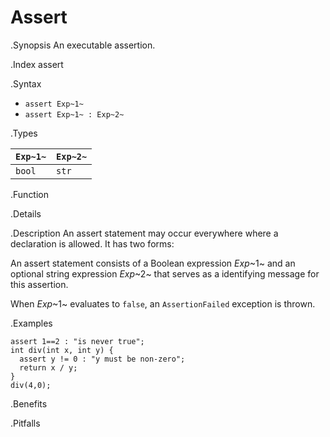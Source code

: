 # Assert

.Synopsis
An executable assertion.

.Index
assert

.Syntax

*  `assert Exp~1~`
*  `assert Exp~1~ : Exp~2~`

.Types


| `Exp~1~` | `Exp~2~`  |
| --- | --- |
| `bool`    | `str`      |


.Function

.Details

.Description
An assert statement may occur everywhere where a declaration is allowed. It has two forms:

An assert statement consists of a Boolean expression _Exp_~1~ and an optional string expression _Exp_~2~
that serves as a identifying message for this assertion. 

When _Exp_~1~ evaluates to `false`, an `AssertionFailed` exception is thrown.

.Examples
```rascal-shell,error
assert 1==2 : "is never true";
int div(int x, int y) {
  assert y != 0 : "y must be non-zero";
  return x / y;
}
div(4,0);
```

.Benefits

.Pitfalls

